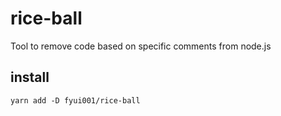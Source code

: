 # rice-ball
Tool to remove code based on specific comments from node.js

## install
```shell
yarn add -D fyui001/rice-ball
```